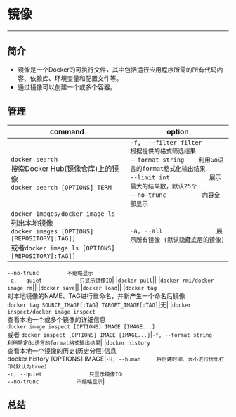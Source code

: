 # 镜像
---
## 简介
- 镜像是一个Docker的可执行文件，其中包括运行应用程序所需的所有代码内容、依赖库、环境变量和配置文件等。
- 通过镜像可以创建一个或多个容器。

## 管理


|command|option|
|-|-|
|`docker search`<br>搜索Docker Hub(镜像仓库)上的镜像<br>`docker search [OPTIONS] TERM`|`-f,  --filter filter   	根据提供的格式筛选结果`<br>`--format string   	利用Go语言的format格式化输出结果`<br>`--limit int       	展示最大的结果数，默认25个`<br>`--no-trunc        	内容全部显示`<br>|
|`docker images/docker image ls`<br>列出本地镜像<br>`docker images [OPTIONS] [REPOSITORY[:TAG]]`<br>或者`docker image ls [OPTIONS] [REPOSITORY[:TAG]]`|`-a, --all             	展示所有镜像 (默认隐藏底层的镜像)`<br>
`--no-trunc        	不缩略显示`<br>
`-q, --quiet           	只显示镜像ID`|
|`docker pull`||
|`docker rmi/docker image rm`||
|`docker save`||
|`docker load`||
|`docker tag`<br>对本地镜像的NAME、TAG进行重命名，并新产生一个命名后镜像<br>`docker tag SOURCE_IMAGE[:TAG] TARGET_IMAGE[:TAG]`|无|
|`docker inspect/docker image inspect`<br>查看本地一个或多个镜像的详细信息<br>`docker image inspect [OPTIONS] IMAGE [IMAGE...]`<br>或者 `docker inspect [OPTIONS] IMAGE [IMAGE...]`|`-f, --format string          利用特定Go语言的format格式输出结果`|
|`docker history`<br>查看本地一个镜像的历史(历史分层)信息<br>docker history [OPTIONS] IMAGE|`-H, --human		将创建时间、大小进行优化打印(默认为true)` <br>`-q, --quiet           	只显示镜像ID` <br>`--no-trunc        	不缩略显示`|










## 总结

